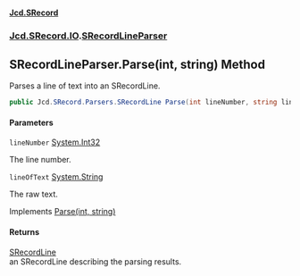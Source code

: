#### [Jcd.SRecord](index.md 'index')
### [Jcd.SRecord.IO](Jcd.SRecord.IO.md 'Jcd.SRecord.IO').[SRecordLineParser](Jcd.SRecord.IO.SRecordLineParser.md 'Jcd.SRecord.IO.SRecordLineParser')

## SRecordLineParser.Parse(int, string) Method

Parses a line of text into an SRecordLine.

```csharp
public Jcd.SRecord.Parsers.SRecordLine Parse(int lineNumber, string lineOfText);
```
#### Parameters

<a name='Jcd.SRecord.IO.SRecordLineParser.Parse(int,string).lineNumber'></a>

`lineNumber` [System.Int32](https://docs.microsoft.com/en-us/dotnet/api/System.Int32 'System.Int32')

The line number.

<a name='Jcd.SRecord.IO.SRecordLineParser.Parse(int,string).lineOfText'></a>

`lineOfText` [System.String](https://docs.microsoft.com/en-us/dotnet/api/System.String 'System.String')

The raw text.

Implements [Parse(int, string)](Jcd.SRecord.Parsers.ISRecordLineParser.Parse(int,string).md 'Jcd.SRecord.Parsers.ISRecordLineParser.Parse(int, string)')

#### Returns
[SRecordLine](Jcd.SRecord.Parsers.SRecordLine.md 'Jcd.SRecord.Parsers.SRecordLine')  
an SRecordLine describing the parsing results.